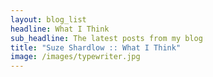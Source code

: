 ```yaml
---
layout: blog_list
headline: What I Think
sub_headline: The latest posts from my blog
title: "Suze Shardlow :: What I Think"
image: /images/typewriter.jpg
---
```

